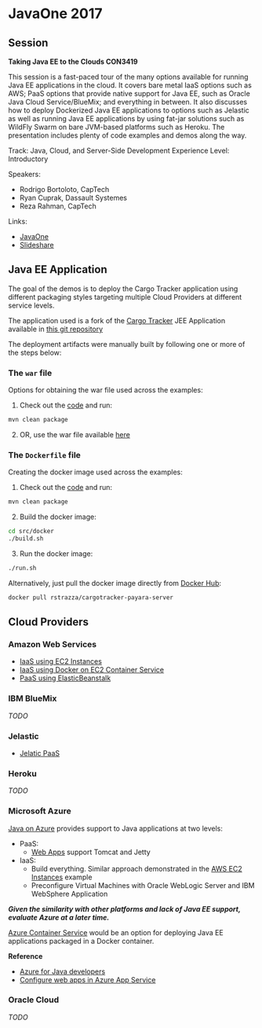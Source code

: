 

# JavaOne 2017

## Session

**Taking Java EE to the Clouds CON3419**

This session is a fast-paced tour of the many options available for running Java EE applications in
the cloud. It covers bare metal IaaS options such as AWS; PaaS options that provide native support
for Java EE, such as Oracle Java Cloud Service/BlueMix; and everything in between. It also discusses
how to deploy Dockerized Java EE applications to options such as Jelastic as well as running Java EE
applications by using fat-jar solutions such as WildFly Swarm on bare JVM-based platforms such as Heroku.
The presentation includes plenty of code examples and demos along the way.

Track:  Java, Cloud, and Server-Side Development
Experience Level:  Introductory

Speakers:

* Rodrigo Bortoloto, CapTech
* Ryan Cuprak, Dassault Systemes
* Reza Rahman, CapTech

Links:
* [JavaOne](https://events.rainfocus.com/catalog/oracle/oow17/catalogjavaone17?search=Con3419)
* [Slideshare](https://www.slideshare.net/reza_rahman/taking-java-ee-to-the-clouds)

## Java EE Application

The goal of the demos is to deploy the Cargo Tracker application using different packaging styles targeting multiple Cloud Providers at different service levels.

The application used is a fork of the [Cargo Tracker](http://cargotracker.java.net) JEE Application available in [this git repository](https://github.com/rstrazza/cargotracker)

The deployment artifacts were manually built by following one or more of the steps below:

### The ``war`` file

Options for obtaining the war file used across the examples:

1. Check out the [code](https://github.com/rstrazza/cargotracker) and run:
```bash
mvn clean package
```

2. OR, use the war file available [here](https://github.com/rstrazza/cargotracker-war)

### The ``Dockerfile`` file

Creating the docker image used across the examples:

1. Check out the [code](https://github.com/rstrazza/cargotracker) and run:
```bash
mvn clean package
```
2. Build the docker image:
```bash
cd src/docker
./build.sh
```
3. Run the docker image:
```bash
./run.sh
```

Alternatively, just pull the docker image directly from [Docker Hub](https://hub.docker.com/r/rstrazza/cargotracker-payara-server/):
```bash
docker pull rstrazza/cargotracker-payara-server
```

## Cloud Providers

### Amazon Web Services

* [IaaS using EC2 Instances](aws/ec2/README.md)
* [IaaS using Docker on EC2 Container Service](aws/ecs/README.md)
* [PaaS using ElasticBeanstalk](aws/elasticbeanstalk/README.md)

### IBM BlueMix

*TODO*

### Jelastic

* [Jelatic PaaS](jelastic/README.md)

### Heroku

*TODO*

### Microsoft Azure

[Java on Azure](https://azure.microsoft.com/en-us/develop/java/) provides support to Java applications at two levels:

* PaaS:
  * [Web Apps](https://azure.microsoft.com/en-us/services/app-service/web/) support Tomcat and Jetty
* IaaS:
  * Build everything. Similar approach demonstrated in the [AWS EC2 Instances](aws/ec2/README.md) example
  * Preconfigure Virtual Machines with Oracle WebLogic Server and IBM WebSphere Application

***Given the similarity with other platforms and lack of Java EE support, evaluate Azure at a later time.***

[Azure Container Service](https://azuremarketplace.microsoft.com/en-us/marketplace/apps/microsoft.acs) would be an option for deploying Java EE applications packaged in a Docker container.

**Reference**

* [Azure for Java developers](https://docs.microsoft.com/en-us/java/azure/)
* [Configure web apps in Azure App Service](https://docs.microsoft.com/en-us/azure/app-service-web/web-sites-java-custom-upload)

### Oracle Cloud

*TODO*
